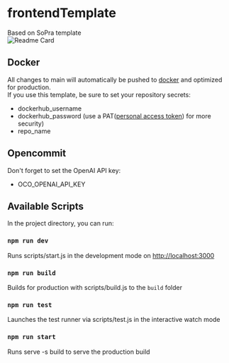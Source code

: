 # frontendTemplate
Based on SoPra template\
![Readme Card](https://github-readme-stats.vercel.app/api/pin/?username=marcoleder&repo=frontendTemplate&show_owner=true)

## Docker
All changes to main will automatically be pushed to [docker](https://hub.docker.com/r/marcolederdev/frontendtemplate) and optimized for production.\
If you use this template, be sure to set your repository secrets: 
- dockerhub_username
- dockerhub_password (use a PAT([personal access token](https://docs.docker.com/docker-hub/access-tokens/)) for more security)
- repo_name

## Opencommit
Don't forget to set the OpenAI API key: 
- OCO_OPENAI_API_KEY

## Available Scripts
In the project directory, you can run:

### `npm run dev`
Runs scripts/start.js in the development mode on [http://localhost:3000](http://localhost:3000)

### `npm run build`
Builds for production with scripts/build.js to the `build` folder

### `npm run test`
Launches the test runner via scripts/test.js in the interactive watch mode

### `npm run start`
Runs serve -s build to serve the production build